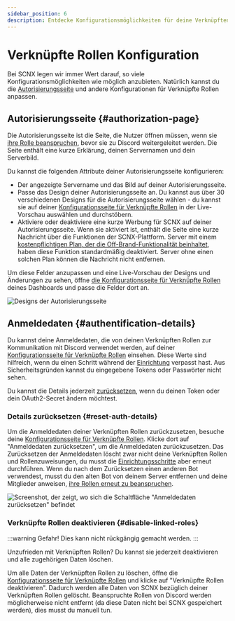 ```yaml
---
sidebar_position: 6
description: Entdecke Konfigurationsmöglichkeiten für deine Verknüpften Rollen, wie z.B. Designs für die Autorisierungsseite.
---
```


# Verknüpfte Rollen Konfiguration

Bei SCNX legen wir immer Wert darauf, so viele Konfigurationsmöglichkeiten wie möglich anzubieten. Natürlich kannst du die
[Autorisierungsseite](#authorization-page) und andere Konfigurationen für Verknüpfte Rollen anpassen.

## Autorisierungsseite {#authorization-page}

Die Autorisierungsseite ist die Seite, die Nutzer öffnen müssen, wenn sie [ihre Rolle beanspruchen](/docs/linked-roles/claim-roles), bevor sie
zu Discord weitergeleitet werden. Die Seite enthält eine kurze Erklärung, deinen Servernamen und dein Serverbild.

Du kannst die folgenden Attribute deiner Autorisierungsseite konfigurieren:

* Der angezeigte Servername und das Bild auf deiner Autorisierungsseite.
* Passe das Design deiner Autorisierungsseite an. Du kannst aus über 30 verschiedenen Designs für die Autorisierungsseite wählen - du kannst sie auf deiner
  [Konfigurationsseite für Verknüpfte Rollen](https://scnx.app/de/glink?page=linked-roles/configuration) in der Live-Vorschau auswählen und durchstöbern.
* Aktiviere oder deaktiviere eine kurze Werbung für SCNX auf deiner Autorisierungsseite. Wenn sie aktiviert ist, enthält die Seite eine
  kurze Nachricht über die Funktionen der SCNX-Plattform. Server mit
  einem [kostenpflichtigen Plan, der die Off-Brand-Funktionalität beinhaltet](/docs/scnx/guilds/plans),
  haben diese Funktion standardmäßig deaktiviert. Server ohne einen solchen Plan können die Nachricht nicht entfernen.

Um diese Felder anzupassen und eine Live-Vorschau der Designs und Änderungen zu sehen,
öffne [die Konfigurationsseite für Verknüpfte Rollen](https://scnx.app/de/glink?page=linked-roles/configuration) deines Dashboards und
passe die Felder dort an.

![Designs der Autorisierungsseite](@site/docs/assets/linked-roles/authentification-page.jpg)

## Anmeldedaten {#authentification-details}

Du kannst deine Anmeldedaten, die von deinen Verknüpften Rollen zur Kommunikation mit Discord verwendet werden, auf
deiner [Konfigurationsseite für Verknüpfte Rollen](https://scnx.app/de/glink?page=linked-roles/configuration) einsehen. Diese Werte sind hilfreich,
wenn du einen Schritt während der [Einrichtung](/docs/linked-roles) verpasst hast. Aus Sicherheitsgründen kannst du eingegebene Tokens oder Passwörter nicht sehen.

Du kannst die Details jederzeit [zurücksetzen](#reset-auth-details), wenn du deinen Token oder dein OAuth2-Secret ändern möchtest.

### Details zurücksetzen {#reset-auth-details}

Um die Anmeldedaten deiner Verknüpften Rollen zurückzusetzen, besuche
deine [Konfigurationsseite für Verknüpfte Rollen](https://scnx.app/de/glink?page=linked-roles/configuration). Klicke dort auf "Anmeldedaten zurücksetzen", um die Anmeldedaten zurückzusetzen. Das Zurücksetzen der Anmeldedaten löscht zwar nicht deine Verknüpften Rollen und Rollenzuweisungen, du musst die [Einrichtungsschritte](/docs/linked-roles) aber erneut durchführen. Wenn du nach dem Zurücksetzen einen anderen Bot verwendest, musst du den alten Bot von deinem Server entfernen und deine Mitglieder anweisen, [ihre Rollen erneut zu beanspruchen](/docs/linked-roles/claim-roles).

![Screenshot, der zeigt, wo sich die Schaltfläche "Anmeldedaten zurücksetzen" befindet](@site/docs/assets/linked-roles/reset.png)

### Verknüpfte Rollen deaktivieren {#disable-linked-roles}

:::warning Gefahr!
Dies kann nicht rückgängig gemacht werden.
:::

Unzufrieden mit Verknüpften Rollen? Du kannst sie jederzeit deaktivieren und alle zugehörigen Daten löschen.

Um alle Daten der Verknüpften Rollen zu löschen, öffne
die [Konfigurationsseite für Verknüpfte Rollen](https://scnx.app/de/glink?page=linked-roles/configuration) und klicke auf "Verknüpfte Rollen deaktivieren". Dadurch werden alle Daten von SCNX bezüglich deiner Verknüpften Rollen gelöscht. Beanspruchte Rollen von Discord werden möglicherweise nicht entfernt (da diese Daten nicht bei SCNX gespeichert werden), dies musst du manuell tun.